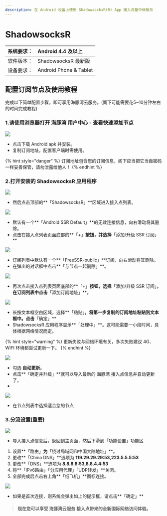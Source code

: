 ```yaml
---
description: 在 Android 设备上使用 ShadowsocksR(R) App 接入流量中继服务
---
```


# ShadowsocksR

| 系统要求： | Android 4.4 及以上 |
| :---: | :--- |
| 软件版本： | ShadowsocksR 最新版 |
| 设备要求： | Android Phone & Tablet |

## 配置订阅节点及使用教程

完成以下简单配置步骤，即可享用海豚湾云服务。\(阁下可能需要花5~10分钟左右的时间完成教程\)

### 1.请使用浏览器打开 海豚湾 用户中心 - 查看快速添加节点

![](../../.gitbook/assets/2019-05-05-at-4.16-am.png)

* 点击下载 Android apk 并安装。
* 复制订阅地址，配置客户端时需使用。

{% hint style="danger" %}
订阅地址包含您的订阅信息，阁下应当把它当做密码一样妥善保管，请勿泄露给他人！
{% endhint %}

### 2.打开安装的 ShadowsocksR 应用程序

![](../../.gitbook/assets/2019-05-05-at-4.21-am.png)

* 然后点击顶部的**「ShadowsocksR」**区域进入接入点列表。

![](../../.gitbook/assets/2019-05-05-at-4.27-am.png)

* 默认有一个**「Android SSR Default」**的无效连接信息，向右滑动将其删除。
* 点击在接入点列表页面底部的**「+」**按钮，并选择**「添加/升级 SSR 订阅」**

![](../../.gitbook/assets/2019-05-05-at-4.43-am.png)

* 订阅列表中默认有一个**「FreeSSR-public」**订阅，向右滑动将其删除。
* 在弹出的对话框中点击**「与节点一起删除」**。

![](../../.gitbook/assets/2019-05-05-at-4.47-am.png)

* 再次点击接入点列表页面底部的**「+」**按钮，选择**「添加/升级 SSR 订阅」**，在订阅列表中点击**「添加订阅地址」**。

![](../../.gitbook/assets/2019-05-05-at-4.52-am.png)

* 长按文本框空白区域，选择**「粘贴」**，将第一步复制的订阅地址粘贴到文本框中。点击**「确定」**
* ShadowsocksR 应用程序显示**「处理中」**。这可能需要一小段时间，具体根据网络情况而定。

{% hint style="warning" %}
更新失败与网络环境有关，多次失败建议 4G、WIFI 环境都尝试更新一下。
{% endhint %}

![](../../.gitbook/assets/2019-05-05-at-5.01-am.png)

* 勾选 **自动更新**。
* 点击**「确定并升级」**就可以导入最新的 海豚湾 接入点信息并自动更新了。
* 
![](../../.gitbook/assets/image%20%2810%29.png)

* 在节点列表中选择适合您的节点

### 3.分流设置\(重要\)

![](../../.gitbook/assets/2019-05-05-at-5.18-am.png)

* 导入接入点信息后，返回到主页面，然后下滑到「功能设置」功能区

1. 设置**「路由」**为**「绕过局域网和中国大陆地址」**。
2. 更改**「China DNS」**选项为 **119.29.29.29:53,223.5.5.5:53**
3. 更改**「DNS」**选项为 **8.8.8.8:53,8.8.4.4:53**
4. 将**「IPv6路由」「分应用代理」「UDP转发」**关闭。
5. 全部完成后点击右上角**「纸飞机」**图标连接。

![](../../.gitbook/assets/2019-05-05-at-5.28-am.png)

* 如果是首次连接，则系统会弹出如上的提示框，请点击**「确定」**

> #### 现在您可以享受 海豚湾云服务 接入点带来的全新国际网络访问体验。

